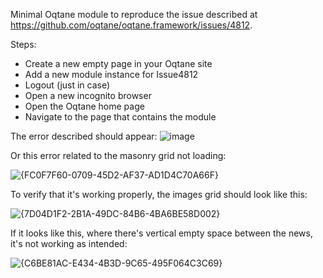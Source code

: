 Minimal Oqtane module to reproduce the issue described at https://github.com/oqtane/oqtane.framework/issues/4812.

Steps:
- Create a new empty page in your Oqtane site
- Add a new module instance for Issue4812
- Logout (just in case)
- Open a new incognito browser
- Open the Oqtane home page
- Navigate to the page that contains the module

The error described should appear:
![image](https://github.com/user-attachments/assets/3998cffe-ca67-415b-80b4-50bebc2a51e4)

Or this error related to the masonry grid not loading:

![{FC0F7F60-0709-45D2-AF37-AD1D4C70A66F}](https://github.com/user-attachments/assets/4bb97d3a-b4a3-4db9-9a3e-c0dd4e21176d)

To verify that it's working properly, the images grid should look like this:

![{7D04D1F2-2B1A-49DC-84B6-4BA6BE58D002}](https://github.com/user-attachments/assets/82113644-8a60-4ac4-ba02-ba9c1ab8a4bb)

If it looks like this, where there's vertical empty space between the news, it's not working as intended:

![{C6BE81AC-E434-4B3D-9C65-495F064C3C69}](https://github.com/user-attachments/assets/9891f676-8e18-4056-a03b-46027899c042)
